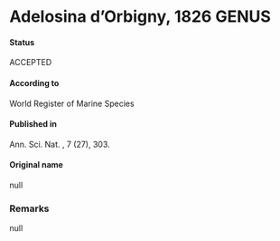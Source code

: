 Adelosina d’Orbigny, 1826 GENUS
=======

#### Status
ACCEPTED

#### According to
World Register of Marine Species

#### Published in
Ann. Sci. Nat. , 7 (27), 303.

#### Original name
null

### Remarks
null